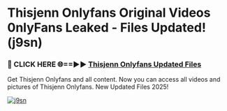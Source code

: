 # Thisjenn Onlyfans Original Videos 0nlyFans Leaked - Files Updated! (j9sn)

<h3>🔴 CLICK HERE 🌐==►► <a href="https://tinyurl.com/2jnfzry5" rel="nofollow">Thisjenn Onlyfans Updated Files</a></h3>

Get Thisjenn Onlyfans and all content. Now you can access all videos and pictures of Thisjenn Onlyfans. New Updated Files 2025!

[![j9sn](https://i.imgur.com/GyGTBgg.gif)](https://tinyurl.com/2jnfzry5)
